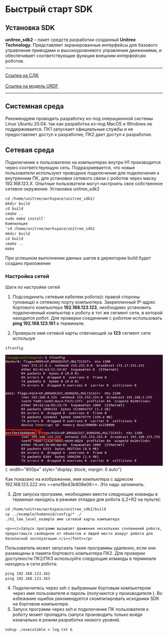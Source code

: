 # Быстрый старт SDK

## Установка SDK
  
**unitree_sdk2** – пакет средств разработки созданный **Unitree Technology**. Представляет экранированные интерфейсы для базового управления приводами и высокоуровневого управления движениями, и обеспечивает соответствующие функции внешним интерфейсам роботов.

---

[Ссылка на СДК](https://github.com/unitreerobotics/unitree_sdk2)\
\
[Ссылка на модель URDF](https://unitree-firmware.oss-cn-hangzhou.aliyuncs.com/tool/h1_description_0412.zip)

---

## Системная среда

<p>Рекомендуем проводить разработку из-под операционной системы Linux Ubuntu 20.04. так как разработка из-под MacOS и Windows не 
поддерживается. ПК1 запускает официальные службы и не предоставляет доступ к разработке; ПК2 дает доступ к разработке.</p>

## Сетевая среда

Подключение к пользователю на компьютерах внутри H1 производится через соответствующую сеть. Подразумевается, что новые пользователи используют проводное подключение для подключения к внутренним ПК, для установки сетевого связи с роботов через маску 192.168.123.X. Опытные пользователи могут настроить свое собственное сетевое окружение.
 Установка unitree_sdk2
```
cd /home/unitree/workspace/unitree_sdk2/
mkdir build
cd build
cmake ..
sudo make install'
Компиляция
'cd /home/unitree/workspace/unitree_sdk2
mkdir build
cd build
cmake ..
make
```
При успешном выполнении данных шагов в директории build будет создано приложение

### Настройка сетей

Шаги по настройке сетей 
1. Подсоединить сетевым кабелем робота(с правой стороны туловища) к сетевому порту компьютера. Закрепленный IP-адрес бортового компьютера **192.168.123.123**, необходимо установить подключенный компьютер к роботу в тот же сегмент сети, в которой находится робот.
Для проверки соединения с роботом использовать **ping 192.168.123.161** в терминале.

2. Проверьте имя сетевой карты отвечающей за **123** сегмент сети используя
```
ifconfig
```

![NetAdd](/assets/images/sdk5.png){: width="800px" style="display: block; margin: 0 auto"}

 Как показано на изображении, имя компьютера с адресом 192.168.123.222 это ==enxf8e43b808e06==. Это надо запомнить.

3. Для запуска программ, необходимо ввести следующие команды в терминал находясь в режиме отладки для робота (L2+R2 на пульте):

```
cd /home/unitree/workspace/unitree_sdk2/build
cp ../example/humanoid/config/* ./
./h1_low_level_example имя сетевой карты компьютера
```

```warning
<p><<i>Запуск программ вызывает движения нескольких сочленений робота, предоставьте свободное от объектов и людей место вокруг робота для безопасной эксплуатации.</i></font></p>
```

<p>Пользователь может запускать такие программы удаленно, если они размещены в памяти бортового компьютера ПК2.
Для проверки доступности ПК2/ПК3 используйте следующие команды в терминале находясь в сети робота:</p>

```
ping 192.168.123.162
ping 192.168.123.163
```

4. Подключитесь через ssh с выбранным бортовым компьютером через имя пользователя и пароль (получаются у производителя ). Во избежание ошибок рекомендуется скомпилировать исходники SDK на бортовом компьютере.
5. Запуск программ через ssh и подключение ПК пользователя к роботу может пропадать (запуск производить только войдя изначально в режим разработки низкого уровня).  

```
nohup ./executable > log.txt &
```
